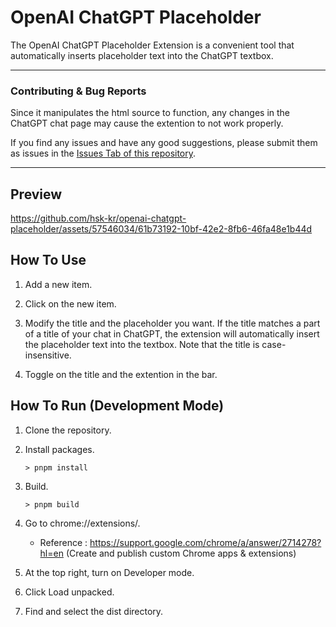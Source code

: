 # OpenAI ChatGPT Placeholder

The OpenAI ChatGPT Placeholder Extension is a convenient tool that automatically inserts placeholder text into the ChatGPT textbox.

---

### Contributing & Bug Reports

Since it manipulates the html source to function, any changes in the ChatGPT chat page may cause the extention to not work properly.

If you find any issues and have any good suggestions, please submit them as issues in the [Issues Tab of this repository](https://github.com/hsk-kr/openai-chatgpt-placeholder/issues).

---

## Preview

https://github.com/hsk-kr/openai-chatgpt-placeholder/assets/57546034/61b73192-10bf-42e2-8fb6-46fa48e1b44d

## How To Use

1. Add a new item.

2. Click on the new item.

3. Modify the title and the placeholder you want. If the title matches a part of a title of your chat in ChatGPT, the extension will automatically insert the placeholder text into the textbox. Note that the title is case-insensitive.

4. Toggle on the title and the extention in the bar.

## How To Run (Development Mode)

1. Clone the repository.

2. Install packages.

   ```console
   > pnpm install
   ```

3. Build.

   ```console
   > pnpm build
   ```

4. Go to chrome://extensions/.

   - Reference : https://support.google.com/chrome/a/answer/2714278?hl=en (Create and publish custom Chrome apps & extensions)

5. At the top right, turn on Developer mode.

6. Click Load unpacked.

7. Find and select the dist directory.
